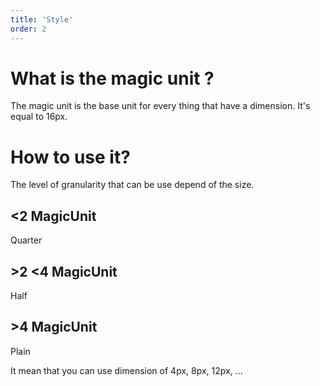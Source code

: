 ```yaml
---
title: 'Style'
order: 2
---
```


# What is the magic unit ?
The magic unit is the base unit for every thing that have a dimension. 
It's equal to 16px.

# How to use it?
The level of granularity that can be use depend of the size.
## <2 MagicUnit
Quarter

## >2 <4 MagicUnit
Half

## >4 MagicUnit
Plain



It mean that you can use dimension of 4px, 8px, 12px, ...

